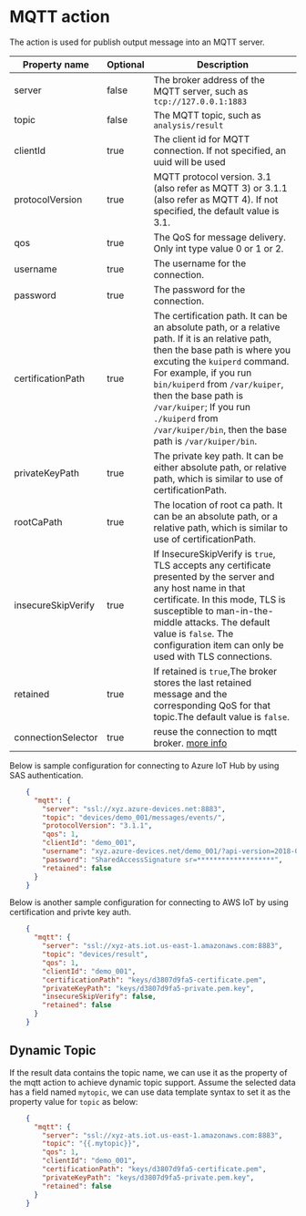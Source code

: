 # MQTT action

The action is used for publish output message into an MQTT server. 

| Property name      | Optional | Description                                                                                                                                                                                                                                                                                                                                               |
|--------------------|----------|-----------------------------------------------------------------------------------------------------------------------------------------------------------------------------------------------------------------------------------------------------------------------------------------------------------------------------------------------------------|
| server             | false    | The broker address of the MQTT server, such as `tcp://127.0.0.1:1883`                                                                                                                                                                                                                                                                                     |
| topic              | false    | The MQTT topic, such as `analysis/result`                                                                                                                                                                                                                                                                                                                 |
| clientId           | true     | The client id for MQTT connection. If not specified, an uuid will be used                                                                                                                                                                                                                                                                                 |
| protocolVersion    | true     | MQTT protocol version. 3.1 (also refer as MQTT 3) or 3.1.1 (also refer as MQTT 4).  If not specified, the default value is 3.1.                                                                                                                                                                                                                           |
| qos                | true     | The QoS for message delivery. Only int type value 0 or 1 or 2.                                                                                                                                                                                                                                                                                            |
| username           | true     | The username for the connection.                                                                                                                                                                                                                                                                                                                          |
| password           | true     | The password for the connection.                                                                                                                                                                                                                                                                                                                          |
| certificationPath  | true     | The certification path. It can be an absolute path, or a relative path. If it is an relative path, then the base path is where you excuting the `kuiperd` command. For example, if you run `bin/kuiperd` from `/var/kuiper`, then the base path is `/var/kuiper`; If you run `./kuiperd` from `/var/kuiper/bin`, then the base path is `/var/kuiper/bin`. |
| privateKeyPath     | true     | The private key path. It can be either absolute path, or relative path, which is similar to use of certificationPath.                                                                                                                                                                                                                                     |
| rootCaPath         | true     | The location of root ca path. It can be an absolute path, or a relative path, which is similar to use of certificationPath.                                                                                                                                                                                                                               |
| insecureSkipVerify | true     | If InsecureSkipVerify is `true`, TLS accepts any certificate presented by the server and any host name in that certificate.  In this mode, TLS is susceptible to man-in-the-middle attacks. The default value is `false`. The configuration item can only be used with TLS connections.                                                                   |
| retained           | true     | If retained is `true`,The broker stores the last retained message and the corresponding QoS for that topic.The default value is `false`.                                                                                                                                                                                                                  |
| connectionSelector | true     | reuse the connection to mqtt broker. [more info](../sources/mqtt.md#connectionselector)                                                                                                                                                                                                                                                                   | 

Below is sample configuration for connecting to Azure IoT Hub by using SAS authentication.
```json
    {
      "mqtt": {
        "server": "ssl://xyz.azure-devices.net:8883",
        "topic": "devices/demo_001/messages/events/",
        "protocolVersion": "3.1.1",
        "qos": 1,
        "clientId": "demo_001",
        "username": "xyz.azure-devices.net/demo_001/?api-version=2018-06-30",
        "password": "SharedAccessSignature sr=*******************",
        "retained": false
      }
    }
```

Below is another sample configuration for connecting to AWS IoT by using certification and privte key auth.

```json
    {
      "mqtt": {
        "server": "ssl://xyz-ats.iot.us-east-1.amazonaws.com:8883",
        "topic": "devices/result",
        "qos": 1,
        "clientId": "demo_001",
        "certificationPath": "keys/d3807d9fa5-certificate.pem",
        "privateKeyPath": "keys/d3807d9fa5-private.pem.key", 
        "insecureSkipVerify": false,
        "retained": false
      }
    }
```

## Dynamic Topic

If the result data contains the topic name, we can use it as the property of the mqtt action to achieve dynamic topic support. Assume the selected data has a field named `mytopic`, we can use data template syntax to set it as the property value for `topic` as below:

```json
    {
      "mqtt": {
        "server": "ssl://xyz-ats.iot.us-east-1.amazonaws.com:8883",
        "topic": "{{.mytopic}}",
        "qos": 1,
        "clientId": "demo_001",
        "certificationPath": "keys/d3807d9fa5-certificate.pem",
        "privateKeyPath": "keys/d3807d9fa5-private.pem.key",
        "retained": false
      }
    }
```